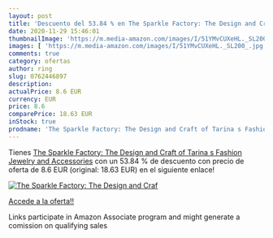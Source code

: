 ```yaml
---
layout: post
title: 'Descuento del 53.84 % en The Sparkle Factory: The Design and Craf'
date: 2020-11-29 15:46:01
thumbnailImage: 'https://m.media-amazon.com/images/I/51YMvCUXeHL._SL200_.jpg'
images: [ 'https://m.media-amazon.com/images/I/51YMvCUXeHL._SL200_.jpg' ]
comments: true
category: ofertas
author: ring
slug: 0762446897
description:
actualPrice: 8.6 EUR
currency: EUR
price: 8.6
comparePrice: 18.63 EUR
inStock: true
prodname: 'The Sparkle Factory: The Design and Craft of Tarina s Fashion Jewelry and Accessories'
---
```


Tienes [The Sparkle Factory: The Design and Craft of Tarina s Fashion Jewelry and Accessories](https://www.amazon.es/dp/0762446897/?tag=tolees-21) con un 53.84 % de descuento con precio de oferta de 8.6 EUR (original: 18.63 EUR) en el siguiente enlace!

[![The Sparkle Factory: The Design and Craf](https://m.media-amazon.com/images/I/51YMvCUXeHL._SL200_.jpg)](https://www.amazon.es/dp/0762446897/?tag=tolees-21)

[Accede a la oferta!!](https://www.amazon.es/dp/0762446897/?tag=tolees-21)

Links participate in Amazon Associate program and might generate a comission on qualifying sales



